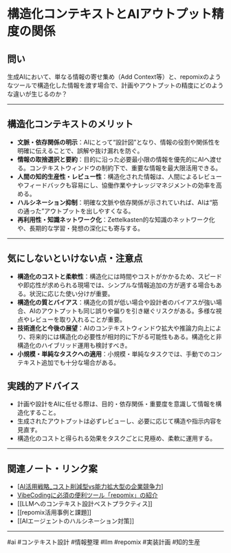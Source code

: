 # 構造化コンテキストとAIアウトプット精度の関係

## 問い
生成AIにおいて、単なる情報の寄せ集め（Add Context等）と、repomixのようなツールで構造化した情報を渡す場合で、計画やアウトプットの精度にどのような違いが生じるのか？

---

## 構造化コンテキストのメリット
- **文脈・依存関係の明示**：AIにとって“設計図”となり、情報の役割や関係性を明確に伝えることで、誤解や抜け漏れを防ぐ。
- **情報の取捨選択と要約**：目的に沿った必要最小限の情報を優先的にAIへ渡せる。コンテキストウィンドウの制約下で、重要な情報を最大限活用できる。
- **人間の知的生産性・レビュー性**：構造化された情報は、人間によるレビューやフィードバックも容易にし、協働作業やナレッジマネジメントの効率を高める。
- **ハルシネーション抑制**：明確な文脈や依存関係が示されていれば、AIは“筋の通った”アウトプットを出しやすくなる。
- **再利用性・知識ネットワーク化**：Zettelkasten的な知識のネットワーク化や、長期的な学習・発想の深化にも寄与する。

---

## 気にしないといけない点・注意点
- **構造化のコストと柔軟性**：構造化には時間やコストがかかるため、スピードや即応性が求められる現場では、シンプルな情報追加の方が適する場合もある。状況に応じた使い分けが重要。
- **構造化の質とバイアス**：構造化の質が低い場合や設計者のバイアスが強い場合、AIのアウトプットも同じ誤りや偏りを引き継ぐリスクがある。多様な視点やレビューを取り入れることが重要。
- **技術進化と今後の展望**：AIのコンテキストウィンドウ拡大や推論力向上により、将来的には構造化の必要性が相対的に下がる可能性もある。構造化と非構造化のハイブリッド運用も検討すべき。
- **小規模・単純なタスクへの適用**：小規模・単純なタスクでは、手動でのコンテキスト追加でも十分な場合がある。

## 実践的アドバイス
- 計画や設計をAIに任せる際は、目的・依存関係・重要度を意識して情報を構造化すること。
- 生成されたアウトプットは必ずレビューし、必要に応じて構造や指示内容を見直す。
- 構造化のコストと得られる効果をタスクごとに見極め、柔軟に運用する。

---

## 関連ノート・リンク案
- [[AI活用戦略_コスト削減型vs能力拡大型の企業競争力]]
- [VibeCodingに必須の便利ツール「repomix」の紹介](https://zenn.dev/cryptobox/articles/c497adc7f3eed4)
- [[LLMへのコンテキスト設計ベストプラクティス]]
- [[repomix活用事例と課題]]
- [[AIエージェントのハルシネーション対策]]

---

#ai #コンテキスト設計 #情報整理 #llm #repomix #実装計画 #知的生産

[//begin]: # "Autogenerated link references for markdown compatibility"
[AI活用戦略_コスト削減型vs能力拡大型の企業競争力]: AI%E6%B4%BB%E7%94%A8%E6%88%A6%E7%95%A5_%E3%82%B3%E3%82%B9%E3%83%88%E5%89%8A%E6%B8%9B%E5%9E%8Bvs%E8%83%BD%E5%8A%9B%E6%8B%A1%E5%A4%A7%E5%9E%8B%E3%81%AE%E4%BC%81%E6%A5%AD%E7%AB%B6%E4%BA%89%E5%8A%9B.md "AI活用戦略：コスト削減型 vs 能力拡大型の企業競争力"
[//end]: # "Autogenerated link references"
